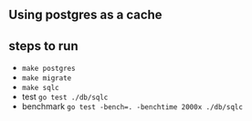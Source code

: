 ## Using postgres as a cache



## steps to run
* `make postgres`
* `make migrate`
* `make sqlc`
* test `go test ./db/sqlc`
* benchmark `go test -bench=. -benchtime 2000x ./db/sqlc`